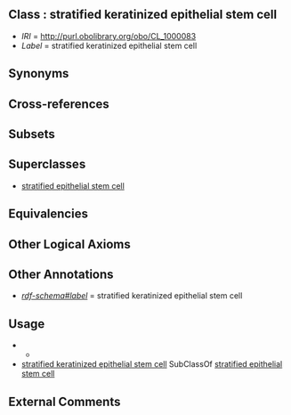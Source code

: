 
## Class : stratified keratinized epithelial stem cell

 * *IRI* = http://purl.obolibrary.org/obo/CL_1000083
 * *Label* = stratified keratinized epithelial stem cell

## Synonyms


## Cross-references


## Subsets


## Superclasses

 * [stratified epithelial stem cell](../../CL/57/CL_0000357.md)

## Equivalencies


## Other Logical Axioms


## Other Annotations

 * *[rdf-schema#label](../../el/rdf-schema#label.md)* = stratified keratinized epithelial stem cell

## Usage

 * -
 * [stratified keratinized epithelial stem cell](../../CL/83/CL_1000083.md) SubClassOf [stratified epithelial stem cell](../../CL/57/CL_0000357.md)

## External Comments


